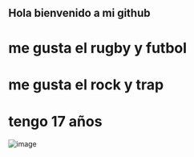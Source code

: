 ## Hola bienvenido a mi github
# me gusta el rugby y futbol
# me gusta el rock y trap
# tengo 17 años
![image](https://github.com/vittogiangreco/vittogiangreco/assets/171263342/39b6066b-569a-431c-a525-0c61d95a45ed)
